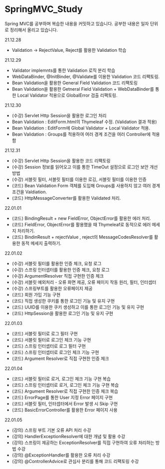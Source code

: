 # SpringMVC_Study
Spring MVC를 공부하며 복습한 내용을 커밋하고 있습니다.
공부한 내용은 일자 단위로 정리해서 올리고 있습니다.


21.12.28
- Validation → RejectValue, Reject를 활용한 Validation 학습

21.12.29
- Validator implemnts를 통한 Validation 로직 분리 학습
- WebDataBinder, @InitBinder, @Validate를 이용한 Validation 코드 리팩토링. 
- Bean Validation을 활용한 General Field Validation 코드 리팩토링
- Bean Validation을 활용한 Getneral Field Validation + WebDataBinder를 통한 Local Validator 적용으로 GlobalError 검출 리팩토링.

21.12.30 
- (수강) Servlet Http Session을 활용한 로그인 처리 
- Bean Validation : EditForm.html의 Thymeleaf 수정. (Validation 결과 적용)
- Bean Validation : EditForm에 Global Validator + Local Validator 적용.
- Bean Validation : Groups를 적용하여 여러 경계 조건을 여러 Controller에 적용함


21.12.31
- (수강) Servlet Http Session을 활용한 코드 리팩토링
- (수강) Session 정보를 읽어오고 이를 통한 TimeOut 설정으로 로그인 보안 개선 방법
- (수강) 서블릿 필터, 서블릿 필터를 이용한 로깅, 서블릿 필터를 이용한 인증
- (코드) Bean Validation Form 객체를 도입해 Groups를 사용하지 않고 여러 경계 조건을 Valdiation.
- (코드) HttpMessageConverter를 활용한 Validated 처리.

22.01.01
- (코드) BindingResult + new FieldError, ObjectError를 활용한 에러 처리.
- (코드) FieldError, ObjectError를 활용했을 때 Thymeleaf로 동적으로 에러 메세지 처리하기.
- (코드) BindinResult + rejectValue , reject의 MessageCodesResolver를 활용한 동적 메세지 출력하기.

22.01.02
- (수강) 서블릿 필터를 활용한 인증 체크, 요청 로그
- (수강) 스프링 인터셉터를 활용한 인증 체크, 요청 로그
- (수강) ArgumentResolver 직접 구현한 인증 체크
- (수강) 서블릿 예외처리 - 오류 화면 제공, 오류 페이지 작동 원리, 필터, 인터셉터
- (수강) 스프링부트를 활용한 오류페이지 제공
- (코드) 회원 가입 기능 구현
- (코드) 직접 생성한 쿠키를 통한 로그인 기능 및 유지 구현
- (코드) UUID를 이용한 쿠키 생성하고 이를 통한 로그인 기능 및 유지 구현
- (코드) HttpSession을 활용한 로그인 기능 및 유지 구현

22.01.03
- (코드) 서블릿 필터로 로그 필터 구현 
- (코드) 서블릿 필터로 로그인 체크 기능 구현
- (코드) 스프링 인터셉터로 로그 필터 구현
- (코드) 스프링 인터셉터로 로그인 체크 기능 구현
- (코드) Argument Resolver로 직접 구현한 인증 체크

22.01.04
- (코드) 서블릿 필터로 로거, 로그인 체크 기능 구현 복습
- (코드) 스프링 인터셉터로 로거, 로그인 체크 기능 구현 복습
- (코드) Argument Resolver로 직접 구현한 인증 체크 복습
- (코드) ErrorPage를 통한 User 지정 Error 페이지 구현
- (코드) 서블릿 필터, 인터셉터에서 Error 발생 시 Skip 구현
- (코드) BasicErrorController를 활용한 Error 페이지 사용

22.01.05
- (강의) 스프링 부트 기본 오류 API 처리 수강
- (강의) HandlerExceptionResolver에 대한 개념 및 활용 수강
- (강의) 스프링이 제공하는 ExceptionResolver를 직접 구현하여 오류 처리하는 방법 수강
- (강의) @ExceptionHandler를 활용한 오류 처리 수강
- (강의) @ControllerAdvice로 관심사 분리를 통해 코드 리팩토링 수강
